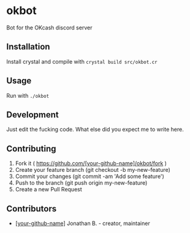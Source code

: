 # okbot

Bot for the OKcash discord server

## Installation


Install crystal and compile with `crystal build src/okbot.cr`


## Usage

Run with `./okbot`

## Development

Just edit the fucking code. What else did you expect me to write here.

## Contributing

1. Fork it ( https://github.com/[your-github-name]/okbot/fork )
2. Create your feature branch (git checkout -b my-new-feature)
3. Commit your changes (git commit -am 'Add some feature')
4. Push to the branch (git push origin my-new-feature)
5. Create a new Pull Request

## Contributors

- [[your-github-name]](https://github.com/[your-github-name]) Jonathan B. - creator, maintainer
